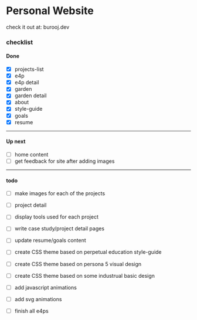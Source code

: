 
# Personal Website

check it out at: burooj.dev


### checklist

#### Done
* [x] projects-list
* [x] e4p
* [x] e4p detail
* [x] garden
* [x] garden detail
* [x] about
* [x] style-guide
* [x] goals
* [x] resume

<hr>

#### Up next
* [ ] home content
* [ ] get feedback for site after adding images 

<hr>

#### todo
* [ ] make images for each of the projects
* [ ] project detail
* [ ] display tools used for each project
* [ ] write case study/project detail pages
* [ ] update resume/goals content
* [ ] create CSS theme based on perpetual education style-guide
* [ ] create CSS theme based on persona 5 visual design
* [ ] create CSS theme based on some industrual basic design
* [ ] add javascript animations
* [ ] add svg animations
* [ ] finish all e4ps



